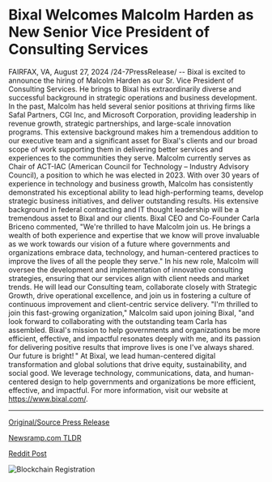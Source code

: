 # Bixal Welcomes Malcolm Harden as New Senior Vice President of Consulting Services

FAIRFAX, VA, August 27, 2024 /24-7PressRelease/ -- Bixal is excited to announce the hiring of Malcolm Harden as our Sr. Vice President of Consulting Services. He brings to Bixal his extraordinarily diverse and successful background in strategic operations and business development.   In the past, Malcolm has held several senior positions at thriving firms like Safal Partners, CGI Inc, and Microsoft Corporation, providing leadership in revenue growth, strategic partnerships, and large-scale innovation programs. This extensive background makes him a tremendous addition to our executive team and a significant asset for Bixal's clients and our broad scope of work supporting them in delivering better services and experiences to the communities they serve. Malcolm currently serves as Chair of ACT-IAC (American Council for Technology – Industry Advisory Council), a position to which he was elected in 2023.   With over 30 years of experience in technology and business growth, Malcolm has consistently demonstrated his exceptional ability to lead high-performing teams, develop strategic business initiatives, and deliver outstanding results. His extensive background in federal contracting and IT thought leadership will be a tremendous asset to Bixal and our clients.   Bixal CEO and Co-Founder Carla Briceno commented, "We're thrilled to have Malcolm join us. He brings a wealth of both experience and expertise that we know will prove invaluable as we work towards our vision of a future where governments and organizations embrace data, technology, and human-centered practices to improve the lives of all the people they serve."   In his new role, Malcolm will oversee the development and implementation of innovative consulting strategies, ensuring that our services align with client needs and market trends. He will lead our Consulting team, collaborate closely with Strategic Growth, drive operational excellence, and join us in fostering a culture of continuous improvement and client-centric service delivery.   "I'm thrilled to join this fast-growing organization," Malcolm said upon joining Bixal, "and look forward to collaborating with the outstanding team Carla has assembled. Bixal's mission to help governments and organizations be more efficient, effective, and impactful resonates deeply with me, and its passion for delivering positive results that improve lives is one I've always shared. Our future is bright! "  At Bixal, we lead human-centered digital transformation and global solutions that drive equity, sustainability, and social good. We leverage technology, communications, data, and human-centered design to help governments and organizations be more efficient, effective, and impactful. For more information, visit our website at https://www.bixal.com/. 

---

[Original/Source Press Release](https://www.24-7pressrelease.com/press-release/513811/bixal-welcomes-malcolm-harden-as-new-senior-vice-president-of-consulting-services)
                    

[Newsramp.com TLDR](None) 



[Reddit Post](https://www.reddit.com/r/Leadership_Management/comments/1f2azh8/bixal_welcomes_malcolm_harden_as_sr_vice/) 



![Blockchain Registration](https://cdn.newsramp.app/24-7PressRelease/qrcode/248/27/dune4fEj.webp)